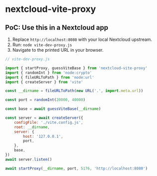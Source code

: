 # nextcloud-vite-proxy

## PoC: Use this in a Nextcloud app

1. Replace `http://localhost:8080` with your local Nextcloud upstream.
2. Run: `node vite-dev-proxy.js`
3. Navigate to the printed URL in your browser.

```js
// vite-dev-proxy.js

import { startProxy, guessViteBase } from 'nextcloud-vite-proxy'
import { randomInt } from 'node:crypto'
import { fileURLToPath } from 'node:url'
import { createServer } from 'vite'

const __dirname = fileURLToPath(new URL('.', import.meta.url))

const port = randomInt(20000, 40000)

const base = await guessViteBase(__dirname)

const server = await createServer({
	configFile: './vite.config.js',
	root: __dirname,
	server: {
		host: '127.0.0.1',
		port,
	},
	base,
})
await server.listen()

await startProxy(__dirname, port, 5176, 'http://localhost:8080')
```
